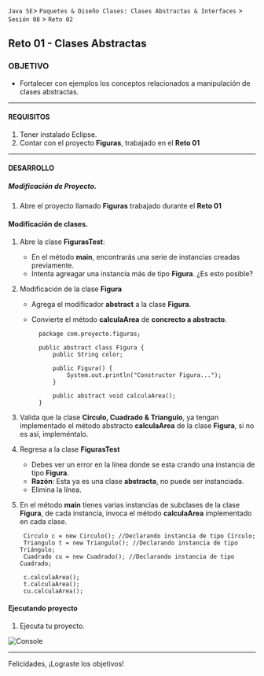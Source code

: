 
`Java SE`> `Paquetes & Diseño Clases: Clases Abstractas & Interfaces` > `Sesión 08` > `Reto 02`

## Reto 01 - Clases Abstractas

### OBJETIVO

- Fortalecer con ejemplos los conceptos relacionados a manipulación de clases abstractas.

<hr>

#### REQUISITOS

1. Tener instalado Eclipse.
2. Contar con el proyecto <b>Figuras</b>, trabajado en el <b>Reto 01</b>

<hr>

#### DESARROLLO

##### Modificación de Proyecto.

1. Abre el proyecto llamado <b>Figuras</b> trabajado durante el <b>Reto 01</b>
   
#### Modificación de clases.

1. Abre la clase <b>FigurasTest</b>:

	- En el método <b>main</b>, encontrarás una serie de instancias creadas previamente. 
	- Intenta agreagar una instancia más de tipo <b>Figura</b>. ¿Es esto posible?	

2. Modificación de la clase <b>Figura</b>

	- Agrega el modificador <b>abstract</b> a la clase <b>Figura</b>.
	- Convierte el método <b>calculaArea</b> de <b>concrecto a abstracto</b>.
		
			package com.proyecto.figuras;
		
			public abstract class Figura {
				public String color;

				public Figura() {
					System.out.println("Constructor Figura...");
				}
		
				public abstract void calculaArea();
			}
	
3. Valida que la clase <b>Circulo, Cuadrado & Triangulo</b>, ya tengan implementado el método abstracto <b>calculaArea</b> de la clase <b>Figura</b>, si no es así, impleméntalo.

4. Regresa a la clase <b>FigurasTest</b>

	- Debes ver un error en la línea donde se esta crando una instancia de tipo <b>Figura</b>.
	- <b>Razón</b>: Esta ya es una clase <b>abstracta</b>, no puede ser instanciada.
	- Elimina la línea.
	
5. En el método <b>main</b> tienes varias instancias de subclases de la clase <b>Figura</b>, de cada instancia, invoca el método <b>calculaArea</b> implementado en cada clase.

		Circulo c = new Circulo(); //Declarando instancia de tipo Círculo;
		Triangulo t = new Triangulo(); //Declarando instancia de tipo Triángulo;
		Cuadrado cu = new Cuadrado(); //Declarando instancia de tipo Cuadrado;
		
		c.calculaArea();
		t.calculaArea();
		cu.calculaArea();

	
#### Ejecutando proyecto

1. Ejecuta tu proyecto.

![Console](https://user-images.githubusercontent.com/56565204/68255173-289c2100-fff2-11e9-853a-2af9de04d614.png)

<hr>

Felicidades, ¡Lograste los objetivos!
